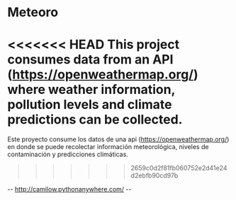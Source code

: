 # Meteoro
<<<<<<< HEAD
This project consumes data from an API (https://openweathermap.org/) where weather information, pollution levels and climate predictions can be collected.
=======
Este proyecto consume los datos de una api (https://openweathermap.org/) en donde se puede recolectar información meteorológica, niveles de contaminación y predicciones climáticas.
>>>>>>> 2659c0d2f81fb060752e2d41e24d2ebfb90cd97b

-- http://camilow.pythonanywhere.com/ --
